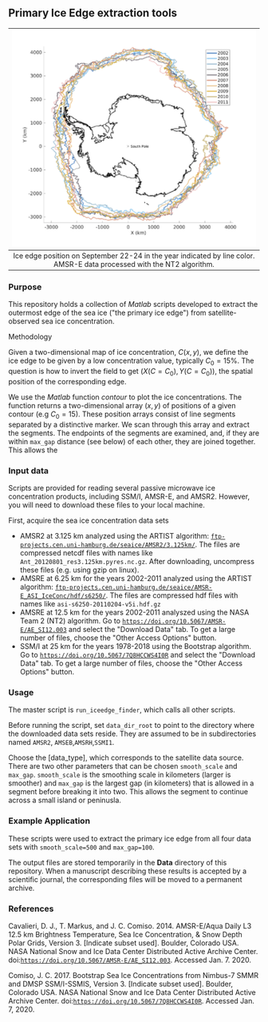 ## Primary Ice Edge extraction tools


|![Ice edge position on September 22-24 in the year indicated by line color.  AMSR-E data processed with the NT2 algorithm.](interannual_max_iceedge.png)|
|:--:|
|Ice edge position on September 22-24 in the year indicated by line color.  AMSR-E data processed with the NT2 algorithm.|


### Purpose

This repository holds a collection of *Matlab* scripts developed to extract the outermost edge of the sea ice ("the primary ice edge") from satellite-observed sea ice concentration.  

Methodology

Given a two-dimensional map of ice concentration, $C(x,y)$, we define the ice edge to be given by a low concentration value, typically $C_0=15\%$.  The question is how to invert the field to get $(X(C=C_0), Y(C=C_0))$, the spatial position of the corresponding edge.

We use the *Matlab* function *contour* to plot the ice concentrations. The function returns a two-dimensional array $(x,y)$ of positions of a given contour (e.g $C_0=15$). These position arrays consist of line segments separated by a distinctive marker.  We scan through this array and extract the segments.  The endpoints of the segments are examined, and, if they are within `max_gap` distance (see below) of each other, they are joined together.  This allows the 

### Input data

Scripts are provided for reading several passive microwave ice concentration products, including SSM/I, AMSR-E, and AMSR2.  However, you will need to download these files to your local machine.

First, acquire the sea ice concentration data sets

* AMSR2 at 3.125 km analyzed using the ARTIST algorithm: [`ftp-projects.cen.uni-hamburg.de/seaice/AMSR2/3.125km/`](). The files are compressed netcdf files with names like `Ant_20120801_res3.125km.pyres.nc.gz`.  After downloading, uncompress these files (e.g. using gzip on linux).
* AMSRE at 6.25 km for the years 2002-2011 analyzed using the ARTIST algorithm: [`ftp-projects.cen.uni-hamburg.de/seaice/AMSR-E_ASI_IceConc/hdf/s6250/`](). The files are compressed hdf files with names like `asi-s6250-20110204-v5i.hdf.gz`
* AMSRE at 12.5 km for the years 2002-2011 analyszed using the NASA Team 2 (NT2) algorithm.  Go to [`https://doi.org/10.5067/AMSR-E/AE_SI12.003`]() and select the "Download Data" tab.  To get a large number of files, choose the "Other Access Options" button.
* SSM/I at 25 km for the years 1978-2018 using the Bootstrap algorithm.  Go to [`https://doi.org/10.5067/7Q8HCCWS4I0R`]() and select the "Download Data" tab.  To get a large number of files, choose the "Other Access Options" button.


### Usage 

The master script is `run_iceedge_finder`, which calls all other scripts.  

Before running the script, set `data_dir_root` to point to the directory where the downloaded data sets reside.  They are assumed to be in subdirectories named `AMSR2`, `AMSEB`,`AMSRH`,`SSMI1`.

Choose the [data_type], which corresponds to the satellite data source.  There are two other parameters that can be chosen `smooth_scale` and `max_gap`.  `smooth_scale` is the smoothing scale in kilometers (larger is smoother) and `max_gap` is the largest gap (in kilometers) that is allowed in a segment before breaking it into two.  This allows the segment to continue across a small island or peninusla.

### Example Application

These scripts were used to extract the primary ice edge from all four data sets with `smooth_scale=500` and `max_gap=100`. 

The output files are stored temporarily in the **Data** directory of this repository.  When a manuscript describing these results is accepted by a scientific journal, the corresponding files will be moved to a permanent archive.

### References

Cavalieri, D. J., T. Markus, and J. C. Comiso. 2014. AMSR-E/Aqua Daily L3 12.5 km Brightness Temperature, Sea Ice Concentration, & Snow Depth Polar Grids, Version 3. [Indicate subset used]. Boulder, Colorado USA. NASA National Snow and Ice Data Center Distributed Active Archive Center. doi:[`https://doi.org/10.5067/AMSR-E/AE_SI12.003`](). Accessed Jan. 7. 2020.

Comiso, J. C. 2017. Bootstrap Sea Ice Concentrations from Nimbus-7 SMMR and DMSP SSM/I-SSMIS, Version 3. [Indicate subset used]. Boulder, Colorado USA. NASA National Snow and Ice Data Center Distributed Active Archive Center. doi:[`https://doi.org/10.5067/7Q8HCCWS4I0R`]().  Accessed Jan. 7, 2020.

